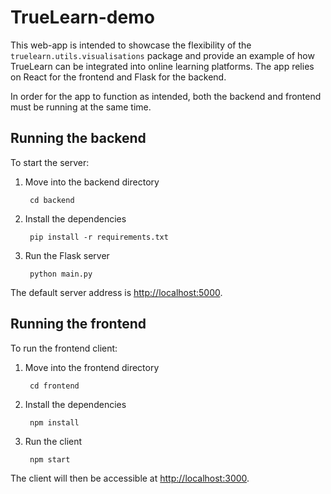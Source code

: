 # TrueLearn-demo

This web-app is intended to showcase the flexibility of the `truelearn.utils.visualisations` package and provide an example of how TrueLearn can be integrated into online learning platforms. The app relies on React for the frontend and Flask for the backend.

In order for the app to function as intended, both the backend and frontend must be running at the same time.

## Running the backend

To start the server:
1. Move into the backend directory
  
        cd backend
  
2. Install the dependencies

        pip install -r requirements.txt

3. Run the Flask server

        python main.py

The default server address is [http://localhost:5000](http://localhost:5000).

## Running the frontend

To run the frontend client:
1. Move into the frontend directory
  
        cd frontend

2. Install the dependencies

        npm install

3. Run the client

        npm start

The client will then be accessible at [http://localhost:3000](http://localhost:3000).
